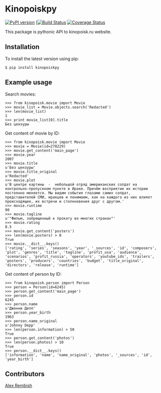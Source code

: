 # Kinopoiskpy

[![PyPI version](https://badge.fury.io/py/kinopoiskpy.png)](http://badge.fury.io/py/kinopoiskpy) [[![Build Status](https://travis-ci.org/ramusus/kinopoiskpy.png?branch=master)](https://travis-ci.org/ramusus/kinopoiskpy) [![Coverage Status](https://coveralls.io/repos/ramusus/kinopoiskpy/badge.png?branch=master)](https://coveralls.io/r/ramusus/kinopoiskpy)

This package is pythonic API to kinopoisk.ru website.

## Installation

To install the latest version using pip:

    $ pip install kinopoiskpy

## Example usage

Search movies:

    >>> from kinopoisk.movie import Movie
    >>> movie_list = Movie.objects.search('Redacted')
    >>> len(movie_list)
    1
    >>> print movie_list[0].title
    Без цензуры

Get content of movie by ID:

    >>> from kinopoisk.movie import Movie
    >>> movie = Movie(id=278229)
    >>> movie.get_content('main_page')
    >>> movie.year
    2007
    >>> movie.title
    u'Без цензуры'
    >>> movie.title_original
    u'Redacted'
    >>> movie.plot
    u'В центре картины  -  небольшой отряд американских солдат на контрольно-пропускном пункте в Ираке. Причём восприятие их истории постоянно меняется. Мы видим события глазами самих солдат, представителей СМИ, иракцев и понимаем, как на каждого из них влияет происходящее, их встречи и столкновения друг с другом.'
    >>> movie.runtime
    90
    >>> movie.tagline
    u'"Фильм, запрещенный к прокату во многих странах"'
    >>> movie.rating
    8.5
    >>> movie.get_content('posters')
    >>> len(movie.posters) > 0
    True
    >>> movie.__dict__.keys()
    ['rating', 'series', 'seasons', 'year', '_sources', 'id', 'composers', 'plot', 'genres', 'title', 'tagline', 'profit_usa', 'audience', 'scenarios', 'profit_russia', 'operators', 'youtube_ids', 'trailers', 'posters', 'producers', 'countries', 'budget', 'title_original', 'directors', 'release', 'runtime']

Get content of person by ID:

    >>> from kinopoisk.person import Person
    >>> person = Person(id=6245)
    >>> person.get_content('main_page')
    >>> person.id
    6245
    >>> person.name
    u'Джонни Депп'
    >>> person.year_birth
    1963
    >>> person.name_original
    u'Johnny Depp'
    >>> len(person.information) > 50
    True
    >>> person.get_content('photos')
    >>> len(person.photos) > 10
    True
    >>> person.__dict__.keys()
    ['information', 'name', 'name_original', 'photos', '_sources', 'id', 'year_birth']

## Contributors

[Alex Rembish](http://github.com/rembish)
